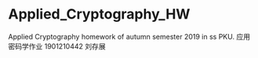 # Applied_Cryptography_HW
Applied Cryptography homework of autumn semester 2019 in ss PKU.
应用密码学作业
1901210442 刘存展
